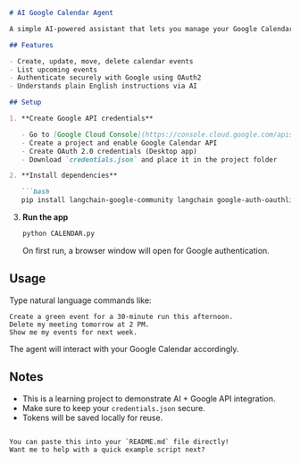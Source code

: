
````markdown
# AI Google Calendar Agent

A simple AI-powered assistant that lets you manage your Google Calendar using natural language commands.

## Features

- Create, update, move, delete calendar events
- List upcoming events
- Authenticate securely with Google using OAuth2
- Understands plain English instructions via AI

## Setup

1. **Create Google API credentials**

   - Go to [Google Cloud Console](https://console.cloud.google.com/apis/credentials)
   - Create a project and enable Google Calendar API
   - Create OAuth 2.0 credentials (Desktop app)
   - Download `credentials.json` and place it in the project folder

2. **Install dependencies**

   ```bash
   pip install langchain-google-community langchain google-auth-oauthlib
````

3. **Run the app**

   ```bash
   python CALENDAR.py
   ```

   On first run, a browser window will open for Google authentication.

## Usage

Type natural language commands like:

```
Create a green event for a 30-minute run this afternoon.
Delete my meeting tomorrow at 2 PM.
Show me my events for next week.
```

The agent will interact with your Google Calendar accordingly.

## Notes

* This is a learning project to demonstrate AI + Google API integration.
* Make sure to keep your `credentials.json` secure.
* Tokens will be saved locally for reuse.



```

You can paste this into your `README.md` file directly!  
Want me to help with a quick example script next?
```

